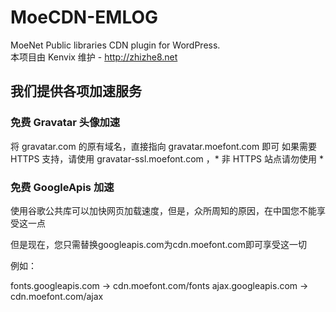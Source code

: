 # MoeCDN-EMLOG
MoeNet Public libraries CDN plugin for WordPress.      
本项目由 Kenvix 维护 - http://zhizhe8.net
## 我们提供各项加速服务

### 免费 Gravatar 头像加速
将 gravatar.com 的原有域名，直接指向 gravatar.moefont.com 即可 
如果需要 HTTPS 支持，请使用 gravatar-ssl.moefont.com ，* 非 HTTPS 站点请勿使用 *

### 免费 GoogleApis 加速
使用谷歌公共库可以加快网页加载速度，但是，众所周知的原因，在中国您不能享受这一点

但是现在，您只需替换googleapis.com为cdn.moefont.com即可享受这一切

例如：

fonts.googleapis.com -> cdn.moefont.com/fonts
ajax.googleapis.com -> cdn.moefont.com/ajax